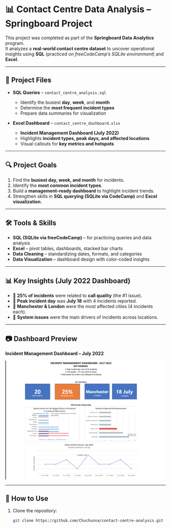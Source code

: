# 📊 Contact Centre Data Analysis – Springboard Project  

This project was completed as part of the **Springboard Data Analytics** program.  
It analyzes a **real-world contact centre dataset** to uncover operational insights using **SQL** (practiced on *freeCodeCamp’s SQLite environment*) and **Excel**.  

---

## 📁 Project Files  

- **SQL Queries** – `contact_centre_analysis.sql`  
  - Identify the busiest **day**, **week**, and **month**  
  - Determine the **most frequent incident types**  
  - Prepare data summaries for visualization  

- **Excel Dashboard** – `contact_centre_dashboard.xlsx`  
  - **Incident Management Dashboard (July 2022)**  
  - Highlights **incident types, peak days, and affected locations**  
  - Visual callouts for **key metrics and hotspots**  

---

## 🔍 Project Goals  

1. Find the **busiest day, week, and month** for incidents.  
2. Identify the **most common incident types**.  
3. Build a **management-ready dashboard** to highlight incident trends.  
4. Strengthen skills in **SQL querying (SQLite via CodeCamp)** and **Excel visualization**.  

---

## 🛠 Tools & Skills  

- **SQL (SQLite via freeCodeCamp)** – for practicing queries and data analysis  
- **Excel** – pivot tables, dashboards, stacked bar charts  
- **Data Cleaning** – standardizing dates, formats, and categories  
- **Data Visualization** – dashboard design with color-coded insights  

---

## 📊 Key Insights (July 2022 Dashboard)  

- 📌 **25% of incidents** were related to **call quality** (the #1 issue).  
- 📌 **Peak incident day** was **July 18** with 4 incidents reported.  
- 📌 **Manchester & London** were the most affected cities (4 incidents each).  
- 📌 **System issues** were the main drivers of incidents across locations.  

---

## 📷 Dashboard Preview  

**Incident Management Dashboard – July 2022**  

![Dashboard Preview](images/incident_dashboard.png)  

---

## 🚀 How to Use  

1. Clone the repository:  
   ```bash
   git clone https://github.com/Chuchunna/contact-centre-analysis.git
